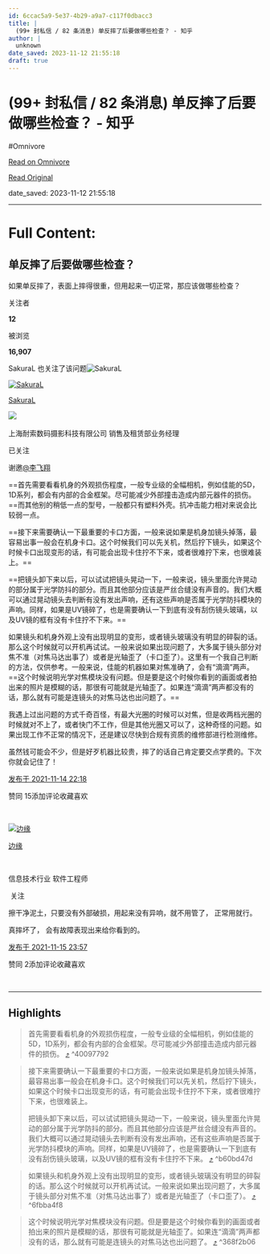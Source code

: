```yaml
---
id: 6ccac5a9-5e37-4b29-a9a7-c117f0dbacc3
title: |
  (99+ 封私信 / 82 条消息) 单反摔了后要做哪些检查？ - 知乎
author: |
  unknown
date_saved: 2023-11-12 21:55:18
draft: true
---
```


# (99+ 封私信 / 82 条消息) 单反摔了后要做哪些检查？ - 知乎
#Omnivore

[Read on Omnivore](https://omnivore.app/me/99-82-18bc69ad688)

[Read Original](https://www.zhihu.com/question/40180555)

date_saved: 2023-11-12 21:55:18


--- 

# Full Content: 

## 单反摔了后要做哪些检查？

如果单反摔了，表面上摔得很重，但用起来一切正常，那应该做哪些检查？

关注者

**12**

被浏览

**16,907**

SakuraL 也关注了该问题![SakuraL](https://proxy-prod.omnivore-image-cache.app/0x0,sRf2a-t8f4OxAPKndhZ7PV39K67Jqltec9rORC_zYL8Y/https://pic1.zhimg.com/0de809a0be3f7b918f18374210507999_l.jpg?source=32738c0c)

[![SakuraL](https://proxy-prod.omnivore-image-cache.app/0x0,scp7p3DISh1rdvzTev28ISPDgde-alPyru5AlPd56bMc/https://picx.zhimg.com/0de809a0be3f7b918f18374210507999_l.jpg?source=1def8aca)](https://www.zhihu.com/people/sakural)

[SakuraL](https://www.zhihu.com/people/sakural)

[​](https://www.zhihu.com/question/48510028)​![](https://proxy-prod.omnivore-image-cache.app/0x0,sRpP1H2oa_TfsDLpATwsIt6ipVLRN7HlUZGTch2Ee4JQ/https://picx.zhimg.com/v2-4812630bc27d642f7cafcd6cdeca3d7a.jpg?source=88ceefae)

上海耐索数码摄影科技有限公司 销售及租赁部业务经理

已关注

谢邀[@李飞翔](https://www.zhihu.com/people/li-fei-xiang-81-73)

==首先需要看看机身的外观损伤程度，一般专业级的全幅相机，例如佳能的5D，1D系列，都会有内部的合金框架。尽可能减少外部撞击造成内部元器件的损伤。==而其他别的稍低一点的型号，一般都只有塑料外壳。抗冲击能力相对来说会比较弱一点。

==接下来需要确认一下最重要的卡口方面，一般来说如果是机身加镜头掉落，最容易出事一般会在机身卡口。这个时候我们可以先关机，然后拧下镜头，如果这个时候卡口出现变形的话，有可能会出现卡住拧不下来，或者很难拧下来，也很难装上。==

==把镜头卸下来以后，可以试试把镜头晃动一下，一般来说，镜头里面允许晃动的部分属于光学防抖的部分。而且其他部分应该是严丝合缝没有声音的。我们大概可以通过晃动镜头去判断有没有发出声响，还有这些声响是否属于光学防抖模块的声响。同样，如果是UV镜碎了，也是需要确认一下到底有没有刮伤镜头玻璃，以及UV镜的框有没有卡住拧不下来。==

如果镜头和机身外观上没有出现明显的变形，或者镜头玻璃没有明显的碎裂的话。那么这个时候就可以开机再试试。一般来说如果出现问题了，大多属于镜头部分对焦不准（对焦马达出事了）或者是光轴歪了（卡口歪了）。这里有一个我自己判断的方法，仅供参考。一般来说，佳能的机器如果对焦准确了，会有“滴滴”两声。==这个时候说明光学对焦模块没有问题。但是要是这个时候你看到的画面或者拍出来的照片是模糊的话，那很有可能就是光轴歪了。如果连“滴滴”两声都没有的话，那么就有可能是连镜头的对焦马达也出问题了。==

我遇上过出问题的方式千奇百怪，有最大光圈的时候可以对焦，但是收两档光圈的时候就对不上了，或者快门不工作，但是其他光圈又可以了，这种奇怪的问题。如果出现工作不正常的情况下，还是建议尽快到合规有资质的维修部进行检测维修。

虽然钱可能会不少，但是好歹机器比较贵，摔了的话自己肯定要交点学费的。下次你就会记住了！

[发布于 2021-11-14 22:18](https://www.zhihu.com/question/40180555/answer/2224203956)

​赞同 15​​添加评论​收藏​喜欢

​

[![边缘](https://proxy-prod.omnivore-image-cache.app/0x0,sJD7_Zhb3dq4jZj1AKBZoZwAZR-BCHuLATIclAwRCM58/https://pic1.zhimg.com/f9a23b58e681631d1a613d9733b23ab0_l.jpg?source=1def8aca)](https://www.zhihu.com/people/edgeperson)

[边缘](https://www.zhihu.com/people/edgeperson)

[​](https://www.zhihu.com/question/48510028)

信息技术行业 软件工程师

​ 关注

擦干净泥土，只要没有外部破损，用起来没有异响，就不用管了， 正常用就行。

真摔坏了， 会有故障表现出来给你看到的。

[发布于 2021-11-15 23:57](https://www.zhihu.com/question/40180555/answer/2226265535)

​赞同 2​​添加评论​收藏​喜欢

​

---

## Highlights

> 首先需要看看机身的外观损伤程度，一般专业级的全幅相机，例如佳能的5D，1D系列，都会有内部的合金框架。尽可能减少外部撞击造成内部元器件的损伤。 [⤴️](https://omnivore.app/me/99-82-18bc69ad688#40097792-9f3b-4a56-bb5e-2e02e85faa52)  ^40097792

> 接下来需要确认一下最重要的卡口方面，一般来说如果是机身加镜头掉落，最容易出事一般会在机身卡口。这个时候我们可以先关机，然后拧下镜头，如果这个时候卡口出现变形的话，有可能会出现卡住拧不下来，或者很难拧下来，也很难装上。
> 
> 把镜头卸下来以后，可以试试把镜头晃动一下，一般来说，镜头里面允许晃动的部分属于光学防抖的部分。而且其他部分应该是严丝合缝没有声音的。我们大概可以通过晃动镜头去判断有没有发出声响，还有这些声响是否属于光学防抖模块的声响。同样，如果是UV镜碎了，也是需要确认一下到底有没有刮伤镜头玻璃，以及UV镜的框有没有卡住拧不下来。 [⤴️](https://omnivore.app/me/99-82-18bc69ad688#b60bd47d-5f1b-4834-abc1-f51a694db673)  ^b60bd47d

> 如果镜头和机身外观上没有出现明显的变形，或者镜头玻璃没有明显的碎裂的话。那么这个时候就可以开机再试试。一般来说如果出现问题了，大多属于镜头部分对焦不准（对焦马达出事了）或者是光轴歪了（卡口歪了）。 [⤴️](https://omnivore.app/me/99-82-18bc69ad688#6fbba4f8-6573-42fc-b7d8-1fa59042dee7)  ^6fbba4f8

> 这个时候说明光学对焦模块没有问题。但是要是这个时候你看到的画面或者拍出来的照片是模糊的话，那很有可能就是光轴歪了。如果连“滴滴”两声都没有的话，那么就有可能是连镜头的对焦马达也出问题了。 [⤴️](https://omnivore.app/me/99-82-18bc69ad688#368f2b06-51ff-493f-9c91-8a4f40742d98)  ^368f2b06

